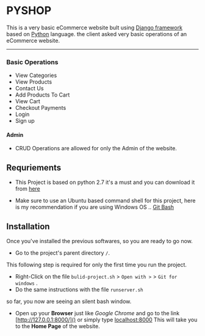 # PYSHOP

This is a very basic eCommerce website
bult using [Django framework](https://www.djangoproject.com/)
based on [Python](https://www.python.org/) language.
the client asked very basic operations of an eCommerce website.

---

### Basic Operations
- View Categories
- View Products
- Contact Us
- Add Products To Cart
- View Cart
- Checkout Payments
- Login
- Sign up

#### Admin
- CRUD Operations are allowed for only the Admin of the website.

## Requriements

- This Project is based on python 2.7 it's a must and you can download it from [here](https://www.python.org/ftp/python/2.7.15/python-2.7.15.msi)

- Make sure to use an Ubuntu based command shell for this project, here is my recommendation if you are using Windows OS .. [Git Bash](https://git-scm.com/download/win)

## Installation
Once you've installed the previous softwares, so you are ready to go now.

- Go to the project's parent directory `/`.

This following step is required for only the first time you run the project.
- Right-Click on the file `bulid-project.sh` > `Open with >` > `Git for windows` .
- Do the same instructions with the file `runserver.sh`

so far, you now are seeing an silent bash window.
- Open up your **Browser** just like  _Google Chrome_
and go to the link [http://127.0.0.1:8000/]()
or simply type [localhost:8000]()
This will take you to the **Home Page** of the website.
